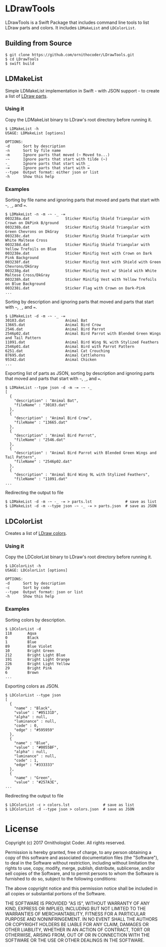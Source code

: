 # LDrawTools

LDrawTools is a Swift Package that includes command line tools to list LDraw parts and colors. It includes ``LDMakeList`` and ``LDColorList``.

## Building from Source

```
$ git clone https://github.com/ornithocoder/LDrawTools.git
$ cd LDrawTools
$ swift build
```

## LDMakeList

Simple LDMakeList implementation in Swift - with JSON support - to create a list of [LDraw parts](http://www.ldraw.org/parts/latest-parts.html).

### Using it

Copy the LDMakeList binary to LDraw's root directory before running it.

```
$ LDMakeList -h
USAGE: LDMakeList [options]

OPTIONS:
-d      Sort by description
-n      Sort by file name
-m      Ignore parts that moved (~ Moved to...)
-~      Ignore parts that start with tilde (~)
-_      Ignore parts that start with _
-=      Ignore parts that start with =
--type  Output format: either json or list
-h      Show this help
```

### Examples

Sorting by file name and ignoring parts that moved and parts that start with ``~``, ``_``, and ``=``.

```
$ LDMakeList -n -m -~ -_ -=
003238a.dat                Sticker Minifig Shield Triangular with Crown on DkPink B/ground
003238b.dat                Sticker Minifig Shield Triangular with Green Chevrons on DkGray
003238c.dat                Sticker Minifig Shield Triangular with White Maltese Cross
003238d.dat                Sticker Minifig Shield Triangular with Yellow Trefoils on Blue
003238e.dat                Sticker Minifig Vest with Crown on Dark Pink Background
003238f.dat                Sticker Minifig Vest with Shield with Green Chevrons/DkGray
003238g.dat                Sticker Minifig Vest w/ Shield with White Maltese Cross/DkGray
003238h.dat                Sticker Minifig Vest with Yellow Trefoils on Blue Background
003238i.dat                Sticker Flag with Crown on Dark-Pink
...
```

Sorting by description and ignoring parts that moved and parts that start with ``~``, ``_``, and ``=``.

```
$ LDMakeList -d -m -~ -_ -=
30103.dat                  Animal Bat
13665.dat                  Animal Bird Crow
2546.dat                   Animal Bird Parrot
2546p02.dat                Animal Bird Parrot with Blended Green Wings and Tail Pattern
11091.dat                  Animal Bird Wing 9L with Stylized Feathers
2546p01.dat                Animal Bird with Parrot Pattern
6251.dat                   Animal Cat Crouching
87695.dat                  Animal Cattlehorns
95342.dat                  Animal Chicken
...
```

Exporting list of parts as JSON, sorting by description and ignoring parts that moved and parts that start with ``~``, ``_``, and ``=``.

```
$ LDMakeList --type json -d -m -= -~ -_
[
  {
    "description" : "Animal Bat",
    "fileName" : "30103.dat"
  },
  {
    "description" : "Animal Bird Crow",
    "fileName" : "13665.dat"
  },
  {
    "description" : "Animal Bird Parrot",
    "fileName" : "2546.dat"
  },
  {
    "description" : "Animal Bird Parrot with Blended Green Wings and Tail Pattern",
    "fileName" : "2546p02.dat"
  },
  {
    "description" : "Animal Bird Wing 9L with Stylized Feathers",
    "fileName" : "11091.dat"
...
```

Redirecting the output to file

```
$ LDMakeList -d -m -~ -_ -= > parts.lst               # save as list
$ LDMakeList -d -m --type json -~ -_ -= > parts.json  # save as JSON
```

## LDColorList

Creates a list of [LDraw colors](http://www.ldraw.org/article/547.html).

### Using it

Copy the LDColorList binary to LDraw's root directory before running it.

```
$ LDColorList -h
USAGE: LDColorList [options]

OPTIONS:
-d      Sort by description
-c      Sort by code
--type  Output format: json or list
-h      Show this help
```

### Examples

Sorting colors by description.

```
$ LDColorList -d
118       Aqua
0         Black
1         Blue
89        Blue Violet
10        Bright Green
212       Bright Light Blue
191       Bright Light Orange
226       Bright Light Yellow
29        Bright Pink
6         Brown
...
```

Exporting colors as JSON.

```
$ LDColorList --type json
[
  {
    "name" : "Black",
    "value" : "#05131D",
    "alpha" : null,
    "luminance" : null,
    "code" : 0,
    "edge" : "#595959"
  },
  {
    "name" : "Blue",
    "value" : "#0055BF",
    "alpha" : null,
    "luminance" : null,
    "code" : 1,
    "edge" : "#333333"
  },
  {
    "name" : "Green",
    "value" : "#257A3E",
...
```

Redirecting the output to file

```
$ LDColorList -c > colors.lst               # save as list
$ LDColorList -d --type json > colors.json  # save as JSON
```

# License

Copyright (c) 2017 Ornithologist Coder. All rights reserved.

Permission is hereby granted, free of charge, to any person obtaining a copy of this software and associated documentation files (the "Software"), to deal in the Software without restriction, including without limitation the rights to use, copy, modify, merge, publish, distribute, sublicense, and/or sell copies of the Software, and to permit persons to whom the Software is furnished to do so, subject to the following conditions:

The above copyright notice and this permission notice shall be included in all copies or substantial portions of the Software.

THE SOFTWARE IS PROVIDED "AS IS", WITHOUT WARRANTY OF ANY KIND, EXPRESS OR IMPLIED, INCLUDING BUT NOT LIMITED TO THE WARRANTIES OF MERCHANTABILITY, FITNESS FOR A PARTICULAR PURPOSE AND NONINFRINGEMENT. IN NO EVENT SHALL THE AUTHORS OR COPYRIGHT HOLDERS BE LIABLE FOR ANY CLAIM, DAMAGES OR OTHER LIABILITY, WHETHER IN AN ACTION OF CONTRACT, TORT OR OTHERWISE, ARISING FROM, OUT OF OR IN CONNECTION WITH THE SOFTWARE OR THE USE OR OTHER DEALINGS IN THE SOFTWARE.
